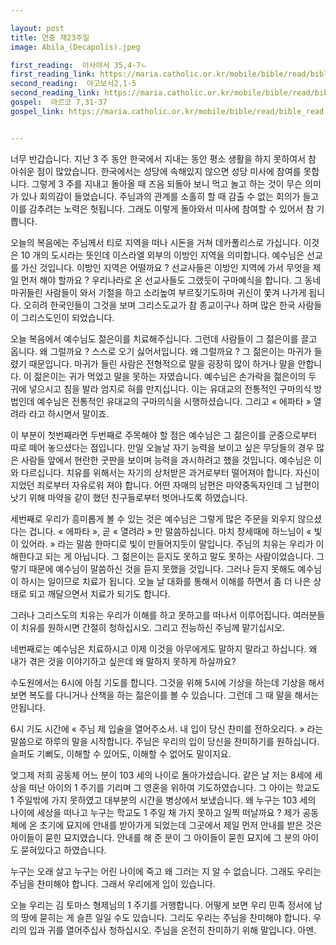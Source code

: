 ```yaml
---

layout: post
title: 연중 제23주일
image: Abila_(Decapolis).jpeg

first_reading:  이사야서 35,4-7ㄴ
first_reading_link: https://maria.catholic.or.kr/mobile/bible/read/bible_read.asp?m=1&n=129&p=35
second_reading:  야고보서2,1-5
second_reading_link: https://maria.catholic.or.kr/mobile/bible/read/bible_read.asp?m=2&n=152&p=8
gospel:  마르코 7,31-37
gospel_link: https://maria.catholic.or.kr/mobile/bible/read/bible_read.asp?m=2&n=148&p=7


---
```


너무 반갑습니다. 지난 3 주 동안 한국에서 지내는 동안 평소 생활을 하지 못하여서 참 아쉬운 점이 많았습니다. 한국에서는 성당에 속해있지 않으면 성당 미사에 참여를 못합니다. 그렇게 3 주를 지내고 돌아올 때 즈음 되돌아 보니 먹고 놀고 하는 것이 무슨 의미가 있나 회의감이 들었습니다. 주님과의 관계를 소홀히 할 때 감출 수 없는 회의가 들고 이를 감추려는 노력은 헛됩니다. 그래도 이렇게 돌아와서 미사에 참여할 수 있어서 참 기쁩니다.

오늘의 복음에는 주님께서 티로 지역을 떠나 시돈을 거쳐 데카폴리스로 가십니다. 이것은 10 개의 도시라는 뜻인데 이스라엘 외부의 이방인 지역을 의미합니다. 예수님은 선교를 가신 것입니다. 이방인 지역은 어떨까요 ? 선교사들은 이방인 지역에 가서 무엇을 제일 먼저 해야 할까요 ? 우리나라로 온 선교사들도 그랬듯이 구마예식을 합니다. 그 동네 마귀들린 사람들이 와서 기절을 하고 소리높여 부르짖기도하며 귀신이 쫓겨 나가게 됩니다. 오히려 한국인들이 그것을 보며 그리스도교가 참 종교이구나 하며 많은 한국 사람들이 그리스도인이 되었습니다.

오늘 복음에서 예수님도 젊은이를 치료해주십니다. 그런데 사람들이 그 젊은이를 끌고 옵니다. 왜 그럴까요 ? 스스로 오기 싫어서입니다. 왜 그럴까요 ? 그 젊은이는 마귀가 들렸기 때문입니다. 마귀가 들린 사람은 전형적으로 말을 굉장히 많이 하거나 말을 안합니다. 이 젊은이는 귀가 먹었고 말을 못하는 자였습니다. 예수님은 손가락을 젊은이의 두 귀에 넣으시고 침을 발라 엄지로 혀를 만지십니다. 이는 유대교의 전통적인 구마의식 방법인데 예수님은 전통적인 유대교의 구마의식을 시행하셨습니다. 그리고 « 에파타 » 열려라 라고 하시면서 말이죠.

이 부분이 첫번째라면 두번째로 주목해야 할 점은 예수님은 그 젊은이를 군중으로부터 따로 떼어 놓으셨다는 점입니다. 만일 오늘날 자기 능력을 보이고 싶은 무당들의 경우 많은 사람들 앞에서 현란한 굿판을 보이며 능력을 과시하려고 했을 것입니다. 예수님은 이와 다르십니다. 치유를 위해서는 자기의 상처받은 과거로부터 떨어져야 합니다. 자신이 지었던 죄로부터 자유로워 져야 합니다. 어떤 자매의 남편은 마약중독자인데 그 남편이 낫기 위해 마약을 같이 했던 친구들로부터 벗어나도록 하였습니다.

세번째로 우리가 흥미롭게 볼 수 있는 것은 예수님은 그렇게 많은 주문을 외우지 않으셨다는 겁니다. « 에파타 », 곧 « 열려라 » 만 말씀하십니다. 마치 창세때에 하느님이 « 빛이 있어라. » 라는 말씀 한마디로 빛이 만들어지듯이 말입니다. 주님의 치유는 우리가 이해한다고 되는 게 아닙니다. 그 젊은이는 듣지도 못하고 말도 못하는 사람이었습니다. 그렇기 때문에 예수님이 말씀하신 것을 듣지 못했을 것입니다. 그러나
듣지 못해도 예수님이 하시는 일이므로 치료가 됩니다. 오늘 날 대화를 통해서 이해를 하면서 좀 더 나은 상태로 되고 깨달으면서 치료가 되기도 합니다.

그러나 그리스도의 치유는 우리가 이해를 하고 못하고를 떠나서 이루어집니다. 여러분들이 치유를 원하시면 간절히 청하십시오. 그리고 전능하신 주님께 맡기십시오.

네번째로는 예수님은 치료하시고 이제 이것을 아무에게도 말하지 말라고 하십니다. 왜 내가 겪은 것을 이야기하고 싶은데 왜 말하지 못하게 하실까요?

수도원에서는 6시에 아침 기도를 합니다. 그것을 위해 5시에 기상을 하는데 기상을 해서 보면 복도를 다니거나 산책을 하는 젊은이를 볼 수 있습니다. 그런데 그 때 말을 해서는 안됩니다.

6시 기도 시간에 « 주님 제 입술을 열어주소서. 내 입이 당신 찬미를 전하오리다. » 라는 말씀으로 하루의 말을 시작합니다.
주님은 우리의 입이 당신을 찬미하기를 원하십니다. 슬퍼도 기뻐도, 이해할 수 있어도, 이해할 수 없어도 말이지요.

엊그제 저희 공동체 어느 분이 103 세의 나이로 돌아가셨습니다. 같은 날 저는 8세에 세상을 떠난 아이의 1 주기를 기리며 그 영혼을 위하여 기도하였습니다. 그 아이는 학교도
1 주일밖에 가지 못하였고 대부분의 시간을 병상에서 보냈습니다. 왜 누구는 103 세의 나이에 세상을 떠나고 누구는 학교도 1 주일 채 가지 못하고 일찍 떠날까요 ? 제가 공동체에 온 초기에 묘지에 안내를 받아가게 되었는데 그곳에서 제일 먼저 안내를 받은 것은 아이들이 묻힌 묘지였습니다. 안내를 해 준 분이 그 아이들이 묻힌 묘지에 그 분의 아이도 묻혀있다고 하였습니다.

누구는 오래 살고 누구는 어린 나이에 죽고 왜 그러는 지 알 수 없습니다. 그래도 우리는 주님을 찬미해야 합니다. 그래서 우리에게 입이 있습니다.

오늘 우리는 김 토마스 형제님의 1 주기를 거행합니다. 어떻게 보면 우리 민족 정서에 남의 땅에 묻히는 게 슬픈 일일 수도 있습니다. 그리도 우리는 주님을 찬미해야 합니다. 우리의 입과 귀를 열어주십사 청하십시오. 주님을 온전히 찬미하기 위해 말입니다. 아멘.
